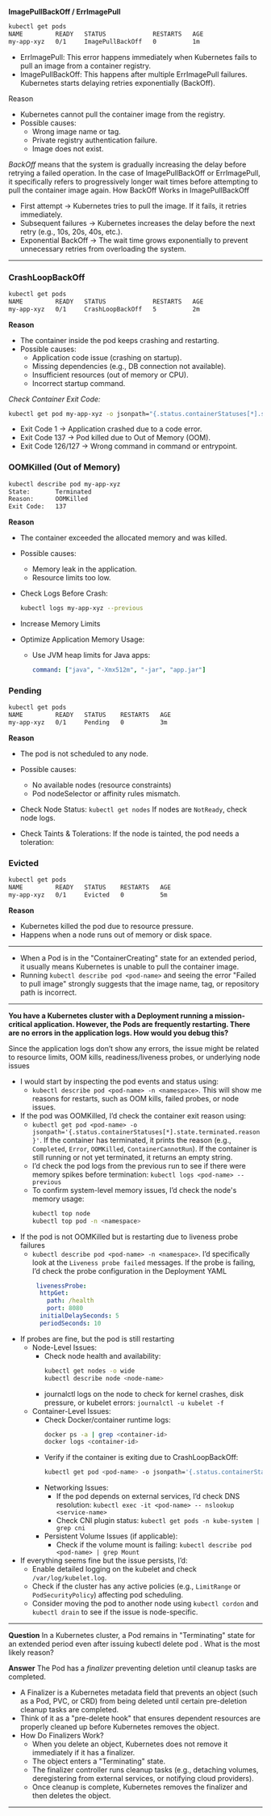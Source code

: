**ImagePullBackOff / ErrImagePull**
```bash
kubectl get pods
NAME         READY   STATUS             RESTARTS   AGE
my-app-xyz   0/1     ImagePullBackOff   0          1m
```
- ErrImagePull: This error happens immediately when Kubernetes fails to pull an image from a container registry.
- ImagePullBackOff: This happens after multiple ErrImagePull failures. Kubernetes starts delaying retries exponentially (BackOff).

Reason
- Kubernetes cannot pull the container image from the registry.
- Possible causes:
  - Wrong image name or tag.
  - Private registry authentication failure.
  - Image does not exist.

*BackOff* means that the system is gradually increasing the delay before retrying a failed operation. In the case of ImagePullBackOff or ErrImagePull, it specifically refers to progressively longer wait times before attempting to pull the container image again. How BackOff Works in ImagePullBackOff
- First attempt → Kubernetes tries to pull the image. If it fails, it retries immediately.
- Subsequent failures → Kubernetes increases the delay before the next retry (e.g., 10s, 20s, 40s, etc.).
- Exponential BackOff → The wait time grows exponentially to prevent unnecessary retries from overloading the system.

---
 
### CrashLoopBackOff ###
```bash
kubectl get pods
NAME         READY   STATUS             RESTARTS   AGE
my-app-xyz   0/1     CrashLoopBackOff   5          2m
```

**Reason**
- The container inside the pod keeps crashing and restarting.
- Possible causes:
  - Application code issue (crashing on startup).
  - Missing dependencies (e.g., DB connection not available).
  - Insufficient resources (out of memory or CPU).
  - Incorrect startup command.

*Check Container Exit Code:*
```bash
kubectl get pod my-app-xyz -o jsonpath="{.status.containerStatuses[*].state.waiting.reason}"
```
  - Exit Code 1 → Application crashed due to a code error.
  - Exit Code 137 → Pod killed due to Out of Memory (OOM).
  - Exit Code 126/127 → Wrong command in command or entrypoint.

### OOMKilled (Out of Memory) ###
```bash
kubectl describe pod my-app-xyz
State:       Terminated
Reason:      OOMKilled
Exit Code:   137
```

**Reason**
- The container exceeded the allocated memory and was killed.
- Possible causes:
  - Memory leak in the application.
  - Resource limits too low.
 
- Check Logs Before Crash:
  ```bash
  kubectl logs my-app-xyz --previous
  ```
- Increase Memory Limits
- Optimize Application Memory Usage:
  - Use JVM heap limits for Java apps:
    ```yaml
    command: ["java", "-Xmx512m", "-jar", "app.jar"]
    ```

### Pending ###
```bash
kubectl get pods
NAME         READY   STATUS    RESTARTS   AGE
my-app-xyz   0/1     Pending   0          3m
```

**Reason**
- The pod is not scheduled to any node.
- Possible causes:
  - No available nodes (resource constraints)
  - Pod nodeSelector or affinity rules mismatch.
 
- Check Node Status: `kubectl get nodes` If nodes are `NotReady`, check node logs.
- Check Taints & Tolerations: If the node is tainted, the pod needs a toleration:

### Evicted ###
```bash
kubectl get pods
NAME         READY   STATUS    RESTARTS   AGE
my-app-xyz   0/1     Evicted   0          5m
```

**Reason**
- Kubernetes killed the pod due to resource pressure.
- Happens when a node runs out of memory or disk space.

---

- When a Pod is in the "ContainerCreating" state for an extended period, it usually means Kubernetes is unable to pull the container image.
- Running `kubectl describe pod <pod-name>` and seeing the error "Failed to pull image" strongly suggests that the image name, tag, or repository path is incorrect.

---

**You have a Kubernetes cluster with a Deployment running a mission-critical application. However, the Pods are frequently restarting. There are no errors in the application logs. How would you debug this?**    

Since the application logs don’t show any errors, the issue might be related to resource limits, OOM kills, readiness/liveness probes, or underlying node issues
- I would start by inspecting the pod events and status using:
  - `kubectl describe pod <pod-name> -n <namespace>`. This will show me reasons for restarts, such as OOM kills, failed probes, or node issues.
- If the pod was OOMKilled, I’d check the container exit reason using:
  - `kubectl get pod <pod-name> -o jsonpath='{.status.containerStatuses[*].state.terminated.reason}'`. If the container has terminated, it prints the reason (e.g., `Completed`, `Error`, `OOMKilled`, `ContainerCannotRun`). If the container is still running or not yet terminated, it returns an empty string.
  - I’d check the pod logs from the previous run to see if there were memory spikes before termination: `kubectl logs <pod-name> --previous`
  - To confirm system-level memory issues, I’d check the node's memory usage:
    ```bash
    kubectl top node
    kubectl top pod -n <namespace>
    ```
- If the pod is not OOMKilled but is restarting due to liveness probe failures
  - `kubectl describe pod <pod-name> -n <namespace>`. I’d specifically look at the `Liveness probe failed` messages. If the probe is failing, I’d check the probe configuration in the Deployment YAML
    ```yaml
     livenessProbe:
      httpGet:
        path: /health
        port: 8080
      initialDelaySeconds: 5
      periodSeconds: 10
    ```
- If probes are fine, but the pod is still restarting
  - Node-Level Issues:
    - Check node health and availability:
      ```bash
      kubectl get nodes -o wide
      kubectl describe node <node-name>
      ```
    - journalctl logs on the node to check for kernel crashes, disk pressure, or kubelet errors: `journalctl -u kubelet -f`
  - Container-Level Issues:
    - Check Docker/container runtime logs:
      ```bash
      docker ps -a | grep <container-id>
      docker logs <container-id>
      ```
    - Verify if the container is exiting due to CrashLoopBackOff:
      ```bash
      kubectl get pod <pod-name> -o jsonpath='{.status.containerStatuses[*].state.waiting.reason}'
      ```
    - Networking Issues:
      - If the pod depends on external services, I’d check DNS resolution: `kubectl exec -it <pod-name> -- nslookup <service-name>`
      - Check CNI plugin status: `kubectl get pods -n kube-system | grep cni`
    - Persistent Volume Issues (if applicable):
      - Check if the volume mount is failing: `kubectl describe pod <pod-name> | grep Mount`
- If everything seems fine but the issue persists, I’d:
  - Enable detailed logging on the kubelet and check `/var/log/kubelet.log`.
  - Check if the cluster has any active policies (e.g., `LimitRange` or `PodSecurityPolicy`) affecting pod scheduling.
  - Consider moving the pod to another node using `kubectl cordon` and `kubectl drain` to see if the issue is node-specific.
 
---

**Question** In a Kubernetes cluster, a Pod remains in "Terminating" state for an extended period even after issuing kubectl delete pod <pod-name>. What is the most likely reason?

**Answer** The Pod has a *finalizer* preventing deletion until cleanup tasks are completed.
- A Finalizer is a Kubernetes metadata field that prevents an object (such as a Pod, PVC, or CRD) from being deleted until certain pre-deletion cleanup tasks are completed.
- Think of it as a "pre-delete hook" that ensures dependent resources are properly cleaned up before Kubernetes removes the object.
- How Do Finalizers Work?
  - When you delete an object, Kubernetes does not remove it immediately if it has a finalizer.
  - The object enters a "Terminating" state.
  - The finalizer controller runs cleanup tasks (e.g., detaching volumes, deregistering from external services, or notifying cloud providers).
  - Once cleanup is complete, Kubernetes removes the finalizer and then deletes the object.

---
